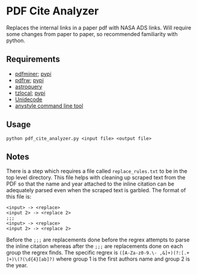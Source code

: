 # PDF Cite Analyzer
Replaces the internal links in a paper pdf with NASA ADS links. Will require some changes from paper to paper, so recommended familiarity with python.

## Requirements
* [pdfminer](https://github.com/pdfminer/pdfminer.six); [pypi](https://pypi.org/project/pdfminer.six/)
* [pdfrw](https://github.com/pmaupin/pdfrw); [pypi](https://pypi.org/project/pdfrw/)
* [astroquery](https://astroquery.readthedocs.io/en/latest/)
* [tzlocal](https://github.com/regebro/tzlocal); [pypi](https://pypi.org/project/tzlocal/)
* [Unidecode](https://pypi.org/project/Unidecode/)
* [anystyle command line tool](https://anystyle.io/)

## Usage
`python pdf_cite_analyzer.py <input file> <output file>`

## Notes
There is a step which requires a file called `replace_rules.txt` to be in the top level directory. This file helps with cleaning up scraped text from the PDF so that the name and year attached to the inline citation can be adequately parsed even when the scraped text is garbled. The format of this file is:
```
<input> -> <replace>
<input 2> -> <replace 2>
;;;
<input> -> <replace>
<input 2> -> <replace 2>
 ```
 Before the `;;;` are replacements done before the regrex attempts to parse the inline citation whereas after the `;;;` are replacements done on each group the regrex finds. The specific regrex is `([A-Za-z0-9.\- ,&]+)(?:[.+ ]+)\(?(\d{4}[ab]?)` where group 1 is the first authors name and group 2 is the year.
